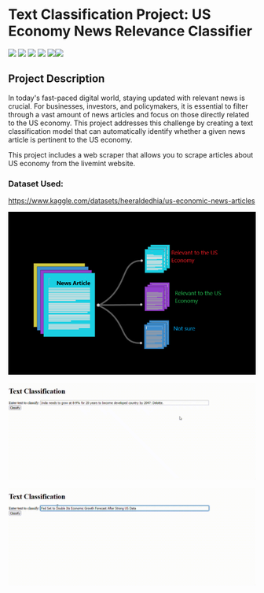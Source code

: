 
# Text Classification Project: US Economy News Relevance Classifier

<img src=https://img.shields.io/badge/build%20with-python-yellow> <img src="https://img.shields.io/badge/HTML5-orange"> <img src="https://img.shields.io/badge/Beautiful_Soup-blueviolet"> <img src="https://img.shields.io/badge/using-flask-red?style=flat&colorB=007D8A"> <img src = https://img.shields.io/badge/domain-Natural_Language_Processing-red><img src = https://img.shields.io/badge/Machine_Learning-green>



## Project Description

In today's fast-paced digital world, staying updated with relevant news is crucial. For businesses, investors, and policymakers, it is essential to filter through a vast amount of news articles and focus on those directly related to the US economy. This project addresses this challenge by creating a text classification model that can automatically identify whether a given news article is pertinent to the US economy.



This project includes a web scraper that allows you to scrape articles about US economy from the livemint website.


### Dataset Used:
https://www.kaggle.com/datasets/heeraldedhia/us-economic-news-articles
 

![Alt Text](./text_classification_project.png)


![Alt Text](https://github.com/AbhishekChaudharii/Learning_nlp/blob/master/text_classification_project/text_classification_project_1.gif)


![Alt Text](https://github.com/AbhishekChaudharii/Learning_nlp/blob/master/text_classification_project/text_classification_project_2.gif)

